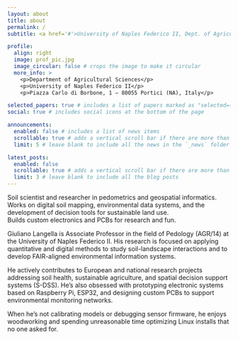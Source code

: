 ```yaml
---
layout: about
title: about
permalink: /
subtitle: <a href='#'>University of Naples Federico II, Dept. of Agricultural Sciences</a><br>

profile:
  align: right
  image: prof_pic.jpg
  image_circular: false # crops the image to make it circular
  more_info: >
    <p>Department of Agricultural Sciences</p>
    <p>University of Naples Federico II</p>
    <p>Piazza Carlo di Borbone, 1 – 80055 Portici (NA), Italy</p>

selected_papers: true # includes a list of papers marked as "selected={true}"
social: true # includes social icons at the bottom of the page

announcements:
  enabled: false # includes a list of news items
  scrollable: true # adds a vertical scroll bar if there are more than 3 news items
  limit: 5 # leave blank to include all the news in the `_news` folder

latest_posts:
  enabled: false
  scrollable: true # adds a vertical scroll bar if there are more than 3 new posts items
  limit: 3 # leave blank to include all the blog posts
---
```


Soil scientist and researcher in pedometrics and geospatial informatics.  
Works on digital soil mapping, environmental data systems, and the development of decision tools for sustainable land use.  
Builds custom electronics and PCBs for research and fun.

Giuliano Langella is Associate Professor in the field of Pedology (AGR/14) at the University of Naples Federico II. His research is focused on applying quantitative and digital methods to study soil-landscape interactions and to develop FAIR-aligned environmental information systems.

He actively contributes to European and national research projects addressing soil health, sustainable agriculture, and spatial decision support systems (S-DSS). He’s also obsessed with prototyping electronic systems based on Raspberry Pi, ESP32, and designing custom PCBs to support environmental monitoring networks.

When he’s not calibrating models or debugging sensor firmware, he enjoys woodworking and spending unreasonable time optimizing Linux installs that no one asked for.
